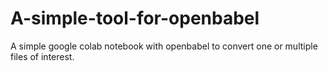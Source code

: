 # A-simple-tool-for-openbabel
A simple google colab notebook with openbabel to convert one or multiple files of interest.
